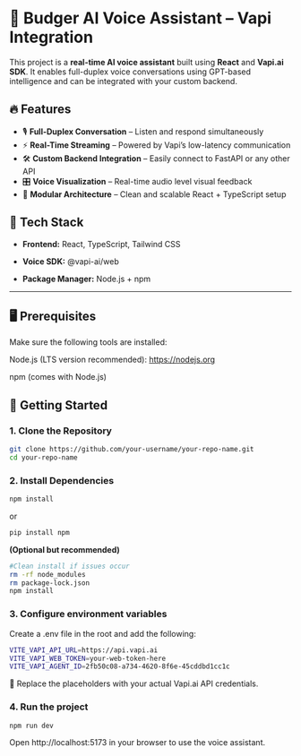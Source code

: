 # 🧠 Budger AI Voice Assistant – Vapi Integration

This project is a **real-time AI voice assistant** built using **React** and **Vapi.ai SDK**. It enables full-duplex voice conversations using GPT-based intelligence and can be integrated with your custom backend.

## 🔥 Features

- 🎙️ **Full-Duplex Conversation** – Listen and respond simultaneously
- ⚡ **Real-Time Streaming** – Powered by Vapi’s low-latency communication
- 🛠️ **Custom Backend Integration** – Easily connect to FastAPI or any other API
- 🎛️ **Voice Visualization** – Real-time audio level visual feedback
- 🧩 **Modular Architecture** – Clean and scalable React + TypeScript setup

## 🧰 Tech Stack

- **Frontend:** React, TypeScript, Tailwind CSS

- **Voice SDK:** @vapi-ai/web

- **Package Manager:** Node.js + npm

---

## 🖥️ Prerequisites

Make sure the following tools are installed:

Node.js (LTS version recommended): https://nodejs.org

npm (comes with Node.js)

## 🚀 Getting Started


### 1. Clone the Repository

```bash
git clone https://github.com/your-username/your-repo-name.git
cd your-repo-name
```

### 2. Install Dependencies

```bash
npm install
```
or 
```bash
pip install npm
```

**(Optional but recommended)**

```bash
#Clean install if issues occur
rm -rf node_modules
rm package-lock.json
npm install
```

### 3. Configure environment variables

Create a .env file in the root and add the following:

```bash
VITE_VAPI_API_URL=https://api.vapi.ai
VITE_VAPI_WEB_TOKEN=your-web-token-here
VITE_VAPI_AGENT_ID=2fb50c08-a734-4620-8f6e-45cddbd1cc1c
```

📝 Replace the placeholders with your actual Vapi.ai API credentials.

### 4. Run the project

```bash
npm run dev
```

Open http://localhost:5173 in your browser to use the voice assistant.


